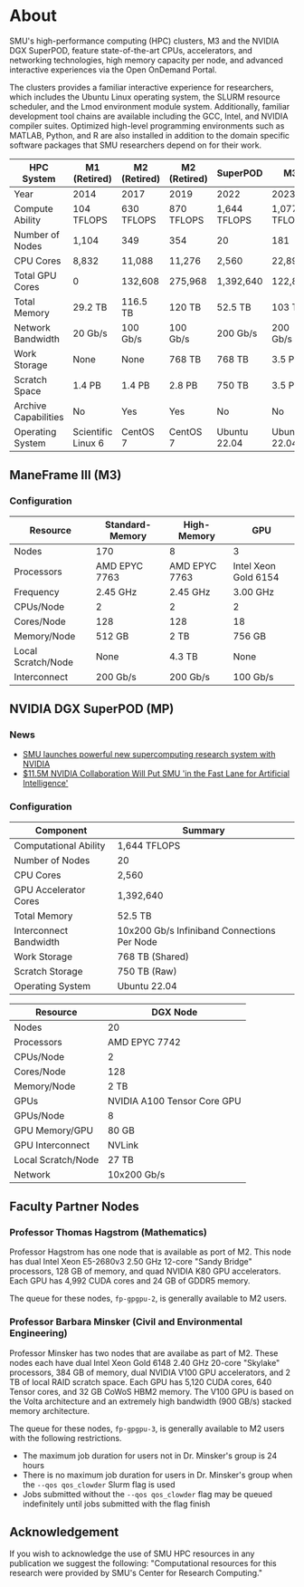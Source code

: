 # About

SMU's high-performance computing (HPC) clusters, M3 and the NVIDIA DGX
SuperPOD, feature state-of-the-art CPUs, accelerators, and networking
technologies, high memory capacity per node, and advanced interactive
experiences via the Open OnDemand Portal.

The clusters provides a familiar interactive experience for researchers,
which includes the Ubuntu Linux operating system, the SLURM resource
scheduler, and the Lmod environment module system. Additionally,
familiar development tool chains are available including the GCC, Intel,
and NVIDIA compiler suites. Optimized high-level programming environments
such as MATLAB, Python, and R are also installed in addition to the
domain specific software packages that SMU researchers depend on for
their work.

| HPC System           | M1 (Retired)       | M2 (Retired) | M2 (Retired) | SuperPOD     | M3           |
|----------------------|--------------------|--------------|--------------|--------------| -------------|
| Year                 | 2014               | 2017         | 2019         | 2022         | 2023         |
| Compute Ability      | 104 TFLOPS         | 630 TFLOPS   | 870 TFLOPS   | 1,644 TFLOPS | 1,077 TFLOPS |
| Number of Nodes      | 1,104              | 349          | 354          | 20           | 181          |
| CPU Cores            | 8,832              | 11,088       | 11,276       | 2,560        | 22,892       |
| Total GPU Cores      | 0                  | 132,608      | 275,968      | 1,392,640    | 122,880      |
| Total Memory         | 29.2 TB            | 116.5 TB     | 120 TB       | 52.5 TB      | 103 TB       |
| Network Bandwidth    | 20 Gb/s            | 100 Gb/s     | 100 Gb/s     | 200 Gb/s     | 200 Gb/s     |
| Work Storage         | None               | None         | 768 TB       | 768 TB       | 3.5 PB       |
| Scratch Space        | 1.4 PB             | 1.4 PB       | 2.8 PB       | 750 TB       | 3.5 PB       |
| Archive Capabilities | No                 | Yes          | Yes          | No           | No           |
| Operating System     | Scientific Linux 6 | CentOS 7     | CentOS 7     | Ubuntu 22.04 | Ubuntu 22.04 |

## ManeFrame III (M3)

### Configuration

| Resource           | Standard-Memory | High-Memory   | GPU                  |
|--------------------|-----------------|---------------|----------------------|
| Nodes              | 170             | 8             | 3                    |
| Processors         | AMD EPYC 7763   | AMD EPYC 7763 | Intel Xeon Gold 6154 |
| Frequency          | 2.45 GHz        | 2.45 GHz      | 3.00 GHz             |
| CPUs/Node          | 2               | 2             | 2                    |
| Cores/Node         | 128             | 128           | 18                   |
| Memory/Node        | 512 GB          | 2 TB          | 756 GB               |
| Local Scratch/Node | None            | 4.3 TB        | None                 |
| Interconnect       | 200 Gb/s        | 200 Gb/s      | 100 Gb/s             |

## NVIDIA DGX SuperPOD (MP)

### News

* [SMU launches powerful new supercomputing research system with NVIDIA](https://www.smu.edu/News/2021/Featured-News/smu-launches-powerful-new-supercomputing-research-system-with-nvidia)
* [$11.5M NVIDIA Collaboration Will Put SMU 'in the Fast Lane for Artificial Intelligence'](https://dallasinnovates.com/11-5m-nvidia-collaboration-will-put-smu-in-the-fast-lane-for-artificial-intelligence/)

### Configuration

| Component              | Summary                                     |
|------------------------|---------------------------------------------|
| Computational Ability  | 1,644 TFLOPS                                |
| Number of Nodes        | 20                                          |
| CPU Cores              | 2,560                                       |
| GPU Accelerator Cores  | 1,392,640                                   |
| Total Memory           | 52.5 TB                                     |
| Interconnect Bandwidth | 10x200 Gb/s Infiniband Connections Per Node |
| Work Storage           | 768 TB (Shared)                             |
| Scratch Storage        | 750 TB (Raw)                                |
| Operating System       | Ubuntu 22.04                                |

| Resource           | DGX Node                    |
|--------------------|-----------------------------|
| Nodes              | 20                          |
| Processors         | AMD EPYC 7742               |
| CPUs/Node          | 2                           |
| Cores/Node         | 128                         |
| Memory/Node        | 2 TB                        |
| GPUs               | NVIDIA A100 Tensor Core GPU |
| GPUs/Node          | 8                           |
| GPU Memory/GPU     | 80 GB                       |
| GPU Interconnect   | NVLink                      |
| Local Scratch/Node | 27 TB                       |
| Network            | 10x200 Gb/s                 |

## Faculty Partner Nodes

### Professor Thomas Hagstrom (Mathematics)

Professor Hagstrom has one node that is available as port of M2. This
node has dual Intel Xeon E5-2680v3 2.50 GHz 12-core \"Sandy Bridge\"
processors, 128 GB of memory, and quad NVIDIA K80 GPU accelerators. Each
GPU has 4,992 CUDA cores and 24 GB of GDDR5 memory.

The queue for these nodes, `fp-gpgpu-2`, is generally available to M2
users.

### Professor Barbara Minsker (Civil and Environmental Engineering)

Professor Minsker has two nodes that are availabe as part of M2. These
nodes each have dual Intel Xeon Gold 6148 2.40 GHz 20-core \"Skylake\"
processors, 384 GB of memory, dual NVIDIA V100 GPU accelerators, and 2
TB of local RAID scratch space. Each GPU has 5,120 CUDA cores, 640
Tensor cores, and 32 GB CoWoS HBM2 memory. The V100 GPU is based on the
Volta architecture and an extremely high bandwidth (900 GB/s) stacked
memory architecture.

The queue for these nodes, `fp-gpgpu-3`, is generally available to M2
users with the following restrictions.

-   The maximum job duration for users not in Dr. Minsker\'s group is 24
    hours
-   There is no maximum job duration for users in Dr. Minsker\'s group
    when the `--qos qos_clowder` Slurm flag is used
-   Jobs submitted without the `--qos qos_clowder` flag may be queued
    indefinitely until jobs submitted with the flag finish

## Acknowledgement

If you wish to acknowledge the use of SMU HPC resources in any publication we
suggest the following: \"Computational resources for this research were
provided by SMU\'s Center for Research Computing.\"


